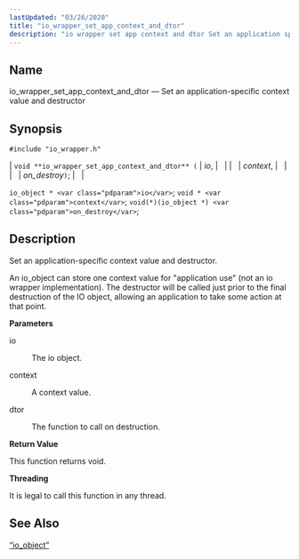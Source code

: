 ```yaml
---
lastUpdated: "03/26/2020"
title: "io_wrapper_set_app_context_and_dtor"
description: "io wrapper set app context and dtor Set an application specific context value and destructor void io wrapper set app context and dtor io context on destroy io object io void context void io object on destroy Set an application specific context value and destructor An io object can store..."
---
```


<a name="apis.io_wrapper_set_app_context_and_dtor"></a> 
## Name

io_wrapper_set_app_context_and_dtor — Set an application-specific context value and destructor

## Synopsis

`#include "io_wrapper.h"`

| `void **io_wrapper_set_app_context_and_dtor** (` | <var class="pdparam">io</var>, |   |
|   | <var class="pdparam">context</var>, |   |
|   | <var class="pdparam">on_destroy</var>`)`; |   |

`io_object * <var class="pdparam">io</var>`;
`void * <var class="pdparam">context</var>`;
`void(*)(io_object *) <var class="pdparam">on_destroy</var>`;<a name="idp53976720"></a> 
## Description

Set an application-specific context value and destructor.

An io_object can store one context value for "application use" (not an io wrapper implementation). The destructor will be called just prior to the final destruction of the IO object, allowing an application to take some action at that point.

**<a name="idp53978656"></a> Parameters**

<dl class="variablelist">

<dt>io</dt>

<dd>

The io object.

</dd>

<dt>context</dt>

<dd>

A context value.

</dd>

<dt>dtor</dt>

<dd>

The function to call on destruction.

</dd>

</dl>

**<a name="idp53985056"></a> Return Value**

This function returns void.

**<a name="idp53985968"></a> Threading**

It is legal to call this function in any thread.

<a name="idp53987072"></a> 
## See Also

[“io_object”](/momentum/3/3-api/structs-io-object)